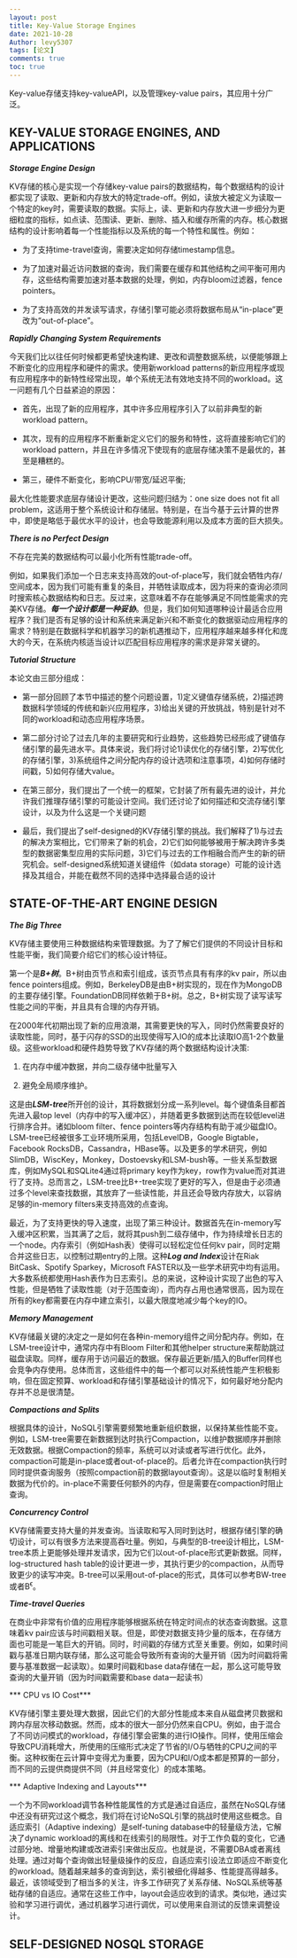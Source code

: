 ```yaml
---
layout: post
title: Key-Value Storage Engines
date: 2021-10-28
Author: levy5307
tags: [论文]
comments: true
toc: true
---
```


Key-value存储支持key-valueAPI，以及管理key-value pairs，其应用十分广泛。

## KEY-VALUE STORAGE ENGINES, AND APPLICATIONS

***Storage Engine Design*** 

KV存储的核心是实现一个存储key-value pairs的数据结构，每个数据结构的设计都实现了读取、更新和内存放大的特定trade-off。例如，读放大被定义为读取一个特定的key时，需要读取的数据。实际上，读、更新和内存放大进一步细分为更细粒度的指标，如点读、范围读、更新、删除、插入和缓存所需的内存。核心数据结构的设计影响着每一个性能指标以及系统的每一个特性和属性。例如：

- 为了支持time-travel查询，需要决定如何存储timestamp信息。

- 为了加速对最近访问数据的查询，我们需要在缓存和其他结构之间平衡可用内存，这些结构需要加速对基本数据的处理，例如，内存bloom过滤器，fence pointers。

- 为了支持高效的并发读写请求，存储引擎可能必须将数据布局从“in-place”更改为“out-of-place”。

***Rapidly Changing System Requirements***

今天我们比以往任何时候都更希望快速构建、更改和调整数据系统，以便能够跟上不断变化的应用程序和硬件的需求。使用新workload patterns的新应用程序或现有应用程序中的新特性经常出现，单个系统无法有效地支持不同的workload。这一问题有几个日益紧迫的原因：

- 首先，出现了新的应用程序，其中许多应用程序引入了以前非典型的新workload pattern。

- 其次，现有的应用程序不断重新定义它们的服务和特性，这将直接影响它们的workload pattern，并且在许多情况下使现有的底层存储决策不是最优的，甚至是糟糕的。

- 第三，硬件不断变化，影响CPU/带宽/延迟平衡;

最大化性能要求底层存储设计更改，这些问题归结为：one size does not fit all problem，这适用于整个系统设计和存储层。特别是，在当今基于云计算的世界中，即使是略低于最优水平的设计，也会导致能源利用以及成本方面的巨大损失。

***There is no Perfect Design***

不存在完美的数据结构可以最小化所有性能trade-off。

例如，如果我们添加一个日志来支持高效的out-of-place写，我们就会牺牲内存/空间成本，因为我们可能有重复的条目，并牺牲读取成本，因为将来的查询必须同时搜索核心数据结构和日志。反过来，这意味着不存在能够满足不同性能需求的完美KV存储。***每一个设计都是一种妥协***。但是，我们如何知道哪种设计最适合应用程序？我们是否有足够的设计和系统来满足新兴和不断变化的数据驱动应用程序的需求？特别是在数据科学和机器学习的新机遇推动下，应用程序越来越多样化和庞大的今天，在系统内核适当设计以匹配目标应用程序的需求是非常关键的。

***Tutorial Structure***

本论文由三部分组成：

- 第一部分回顾了本节中描述的整个问题设置，1)定义键值存储系统，2)描述跨数据科学领域的传统和新兴应用程序，3)给出关键的开放挑战，特别是针对不同的workload和动态应用程序场景。

- 第二部分讨论了过去几年的主要研究和行业趋势，这些趋势已经形成了键值存储引擎的最先进水平。具体来说，我们将讨论1)读优化的存储引擎，2)写优化的存储引擎，3)系统组件之间分配内存的设计选项和注意事项，4)如何存储时间戳，5)如何存储大value。

- 在第三部分，我们提出了一个统一的框架，它封装了所有最先进的设计，并允许我们推理存储引擎的可能设计空间。我们还讨论了如何描述和交流存储引擎设计，以及为什么这是一个关键问题

- 最后，我们提出了self-designed的KV存储引擎的挑战。我们解释了1)与过去的解决方案相比，它们带来了新的机会，2)它们如何能够被用于解决跨许多类型的数据密集型应用的实际问题，3)它们与过去的工作相融合而产生的新的研究机会。self-designed系统知道关键组件（如data storage）可能的设计选择及其组合，并能在截然不同的选择中选择最合适的设计

## STATE-OF-THE-ART ENGINE DESIGN

***The Big Three***

KV存储主要使用三种数据结构来管理数据。为了了解它们提供的不同设计目标和性能平衡，我们简要介绍它们的核心设计特征。

第一个是***B+树***。B+树由页节点和索引组成，该页节点具有有序的kv pair，所以由fence pointers组成。例如，BerkeleyDB是由B+树实现的，现在作为MongoDB的主要存储引擎。FoundationDB同样依赖于B+树。总之，B+树实现了读写读写性能之间的平衡，并且具有合理的内存开销。

在2000年代初期出现了新的应用浪潮，其需要更快的写入，同时仍然需要良好的读取性能，同时，基于闪存的SSD的出现使得写入IO的成本比读取IO高1-2个数量级。这些workload和硬件趋势导致了KV存储的两个数据结构设计决策:

1. 在内存中缓冲数据，并向二级存储中批量写入

2. 避免全局顺序维护。

这是由***LSM-tree***所开创的设计，其将数据划分成一系列level。每个键值条目都首先进入最top level（内存中的写入缓冲区），并随着更多数据到达而在较低level进行排序合并。诸如bloom filter、fence pointers等内存结构有助于减少磁盘IO。LSM-tree已经被很多工业环境所采用，包括LevelDB，Google Bigtable，Facebook RocksDB，Cassandra，HBase等。以及更多的学术研究，例如SlimDB，WiscKey，Monkey，Dostoevsky和LSM-bush等。一些关系型数据库，例如MySQL和SQLite4通过将primary key作为key，row作为value而对其进行了支持。总而言之，LSM-tree比B+-tree实现了更好的写入，但是由于必须通过多个level来查找数据，其放弃了一些读性能，并且还会导致内存放大，以容纳足够的in-memory filters来支持高效的点查询。

最近，为了支持更快的导入速度，出现了第三种设计。数据首先在in-memory写入缓冲区积累，当其满了之后，就将其push到二级存储中，作为持续增长日志的一个node。内存索引（例如Hash表）使得可以轻松定位任何kv pair，同时定期合并这些日志，以控制过期entry的上限。这种***Log and Index***设计在Riak BitCask、Spotify Sparkey，Microsoft FASTER以及一些学术研究中均有运用。大多数系统都使用Hash表作为日志索引。总的来说，这种设计实现了出色的写入性能，但是牺牲了读取性能（对于范围查询），而内存占用也通常很高，因为现在所有的key都需要在内存中建立索引，以最大限度地减少每个key的IO。

***Memory Management***

KV存储最关键的决定之一是如何在各种in-memory组件之间分配内存。例如，在LSM-tree设计中，通常内存中有Bloom Filter和其他helper structure来帮助跳过磁盘读取。同样，缓存用于访问最近的数据。保存最近更新/插入的Buffer同样也会竞争内存使用。总体而言，这些组件中的每一个都可以对系统性能产生积极影响，但在固定预算、workload和存储引擎基础设计的情况下，如何最好地分配内存并不总是很清楚。

***Compactions and Splits***

根据具体的设计，NoSQL引擎需要频繁地重新组织数据，以保持某些性能不变。例如，LSM-tree需要在新数据到达时执行Compaction，以维护数据顺序并删除无效数据。根据Compaction的频率，系统可以对读或者写进行优化。此外，compaction可能是in-place或者out-of-place的。后者允许在compaction执行时同时提供查询服务（按照compaction前的数据layout查询）。这是以临时复制相关数据为代价的。in-place不需要任何额外的内存，但是需要在compaction时阻止查询。

***Concurrency Control***

KV存储需要支持大量的并发查询。当读取和写入同时到达时，根据存储引擎的确切设计，可以有很多方法来提高吞吐量。例如，与典型的B-tree设计相比，LSM-tree本质上更能够处理并发请求，因为它们以out-of-place形式更新数据。同样，log-structured hash table的设计更进一步，其执行更少的compaction，从而导致更少的读写冲突。B-tree可以采用out-of-place的形式，具体可以参考BW-tree或者B<sup>ϵ</sup>。

***Time-travel Queries***

在商业中非常有价值的应用程序能够根据系统在特定时间点的状态查询数据。这意味着kv pair应该与时间戳相关联。但是，即使对数据支持少量的版本，在存储方面也可能是一笔巨大的开销。同时，时间戳的存储方式至关重要。例如，如果时间戳与基准日期内联存储，那么这可能会导致所有查询的大量开销（因为时间戳将需要与基准数据一起读取）。如果时间戳和base data存储在一起，那么这可能导致查询的大量开销（因为时间戳需要和base data一起读书）

*** CPU vs IO Cost***

KV存储引擎主要处理大数据，因此它们的大部分性能成本来自从磁盘拷贝数据和跨内存层次移动数据。然而，成本的很大一部分仍然来自CPU。例如，由于混合了不同访问模式的workload，存储引擎会密集的进行IO操作。同样，使用压缩会导致CPU消耗增大，所使用的压缩形式决定了节省的I/O与牺牲的CPU之间的平衡。这种权衡在云计算中变得尤为重要，因为CPU和I/O成本都是预算的一部分，而不同的云提供商提供不同（并且经常变化）的成本策略。

*** Adaptive Indexing and Layouts***

一个为不同workload调节各种性能属性的方式是通过自适应，虽然在NoSQL存储中还没有研究过这个概念，我们将在讨论NoSQL引擎的挑战时使用这些概念。自适应索引（Adaptive indexing）是self-tuning database中的轻量级方法，它解决了dynamic workload的离线和在线索引的局限性。对于工作负载的变化，它通过部分地、增量地构建或改进索引来做出反应。也就是说，不需要DBA或者离线处理。通过对每个查询做出轻量级操作的反应，自适应索引设法立即适应不断变化的workload。随着越来越多的查询到达，索引被细化得越多、性能提高得越多。最近，该领域受到了相当多的关注，许多工作研究了关系存储、NoSQL系统等基础存储的自适应。通常在这些工作中，layout会适应收到的请求。类似地，通过实验和学习进行调优，通过机器学习进行调优，可以使用来自测试的反馈来调整设计。

## SELF-DESIGNED NOSQL STORAGE

